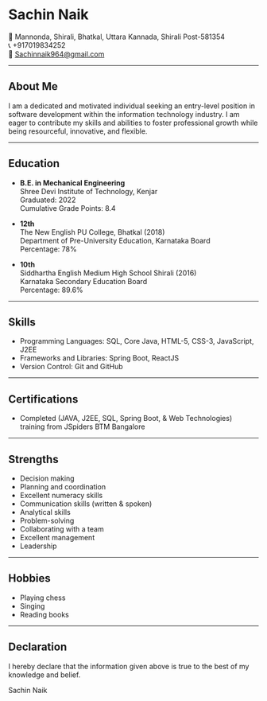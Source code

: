 # Sachin Naik

📍 Mannonda, Shirali, Bhatkal, Uttara Kannada, Shirali Post-581354  
📞 +917019834252  
📧 Sachinnaik964@gmail.com  

---

## About Me

I am a dedicated and motivated individual seeking an entry-level position in software development within the information technology industry. I am eager to contribute my skills and abilities to foster professional growth while being resourceful, innovative, and flexible.

---

## Education

- **B.E. in Mechanical Engineering**  
  Shree Devi Institute of Technology, Kenjar  
  Graduated: 2022  
  Cumulative Grade Points: 8.4

- **12th**  
  The New English PU College, Bhatkal (2018)  
  Department of Pre-University Education, Karnataka Board  
  Percentage: 78%

- **10th**  
  Siddhartha English Medium High School Shirali (2016)  
  Karnataka Secondary Education Board  
  Percentage: 89.6%

---

## Skills

- Programming Languages: SQL, Core Java, HTML-5, CSS-3, JavaScript, J2EE
- Frameworks and Libraries: Spring Boot, ReactJS
- Version Control: Git and GitHub

---

## Certifications

- Completed (JAVA, J2EE, SQL, Spring Boot, & Web Technologies) training from JSpiders BTM Bangalore

---

## Strengths

- Decision making
- Planning and coordination
- Excellent numeracy skills
- Communication skills (written & spoken)
- Analytical skills
- Problem-solving
- Collaborating with a team
- Excellent management
- Leadership

---

## Hobbies

- Playing chess
- Singing
- Reading books

---

## Declaration

I hereby declare that the information given above is true to the best of my knowledge and belief.

Sachin Naik
